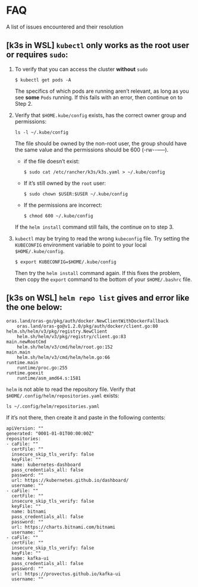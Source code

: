 

# FAQ

A list of issues encountered and their resolution


## [k3s in WSL] `kubectl` only works as the root user or requires `sudo`:

1.  To verify that you can access the cluster **without** `sudo`
    
        $ kubectl get pods -A
    
    The specifics of which pods are running aren&rsquo;t relevant, as long as you see
    **some** `Pods` running. If this fails with an error, then continue on to Step 2.

2.  Verify that `$HOME.kube/config` exists, has the correct owner group and permissions:
    
        ls -l ~/.kube/config
    
    The file should be owned by the non-root user, the group should have the
    same value and the permissions should be 600 (-rw--&#x2013;&#x2014;).
    
    -   if the file doesn&rsquo;t exist:
        
            $ sudo cat /etc/rancher/k3s/k3s.yaml > ~/.kube/config
    
    -   If it&rsquo;s still owned by the `root` user:
        
            $ sudo chown $USER:$USER ~/.kube/config
    
    -   If the permissions are incorrect:
        
            $ chmod 600 ~/.kube/config
    
    If the `helm install` command still fails, the continue on to step 3.

3.  `kubectl` may be trying to read the wrong `kubeconfig` file. Try setting the
    `KUBECONFIG` environment variable to point to your local `$HOME/.kube/config`.
    
        $ export KUBECONFIG=$HOME/.kube/config
    
    Then try the `helm install` command again. If this fixes the problem, then
    copy the `export` command to the bottom of your `$HOME/.bashrc` file.


## [k3s on WSL] `helm repo list` gives and error like the one below:

    oras.land/oras-go/pkg/auth/docker.NewClientWithDockerFallback
        oras.land/oras-go@v1.2.0/pkg/auth/docker/client.go:80
    helm.sh/helm/v3/pkg/registry.NewClient
        helm.sh/helm/v3/pkg/registry/client.go:83
    main.newRootCmd
        helm.sh/helm/v3/cmd/helm/root.go:152
    main.main
        helm.sh/helm/v3/cmd/helm/helm.go:66
    runtime.main
        runtime/proc.go:255
    runtime.goexit
        runtime/asm_amd64.s:1581

`helm` is not able to read the repository file. Verify that
`$HOME/.config/helm/repositories.yaml` exists:

    ls ~/.config/helm/repositories.yaml

If it&rsquo;s not there, then create it and paste in the following contents:

    apiVersion: ""
    generated: "0001-01-01T00:00:00Z"
    repositories:
    - caFile: ""
      certFile: ""
      insecure_skip_tls_verify: false
      keyFile: ""
      name: kubernetes-dashboard
      pass_credentials_all: false
      password: ""
      url: https://kubernetes.github.io/dashboard/
      username: ""
    - caFile: ""
      certFile: ""
      insecure_skip_tls_verify: false
      keyFile: ""
      name: bitnami
      pass_credentials_all: false
      password: ""
      url: https://charts.bitnami.com/bitnami
      username: ""
    - caFile: ""
      certFile: ""
      insecure_skip_tls_verify: false
      keyFile: ""
      name: kafka-ui
      pass_credentials_all: false
      password: ""
      url: https://provectus.github.io/kafka-ui
      username: ""


